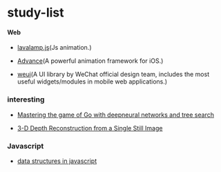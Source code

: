 # study-list
#### Web

- [lavalamp.js](https://github.com/jgthms/lavalamp.js)(Js animation.)


- [Advance](https://github.com/storehouse/Advance)(A powerful animation framework for iOS.)
- [weui](https://github.com/weui/weui)(A UI library by WeChat official design team, includes the most useful widgets/modules in mobile web applications.)

### interesting

- [Mastering the game of Go with deepneural networks and tree search](http://www.nature.com/nature/journal/v529/n7587/full/nature16961.html)


- [3-D Depth Reconstruction from a Single Still Image](http://www.cs.cornell.edu/~asaxena/learningdepth/ijcv_monocular3dreconstruction.pdf)

### Javascript

- [data structures in javascript](https://github.com/benoitvallon/data-structures-in-javascript)